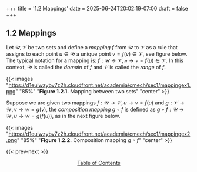+++
title = '1.2 Mappings'
date = 2025-06-24T20:02:19-07:00
draft = false
+++
## 1.2 Mappings
Let $\mathcal{U}, \mathcal{V}$ be two sets and define a *mapping* $f$ from $\mathcal{U}$ to $\mathcal{V}$ as a rule that assigns to each point $u \in \mathcal{U}$ a unique point $v=f(v) \in \mathcal{V},$ see figure below. The typical notation for a mapping is: $f : \mathcal{U} \rightarrow \mathcal{V}, \mathcal{u} \rightarrow \mathcal{v} = f(u) \in \mathcal{V}.$ In this context, $\mathcal{U}$ is called the *domain* of $f$ and $\mathcal{V}$ is called the *range* of $f.$

{{< images "https://d1eulwzybv7z2h.cloudfront.net/academia/cmech/sec1/mappingex1.png" "85%" "**Figure 1.2.1.** Mapping between two sets" "center" >}}

Suppose we are given two mappings $f : \mathcal{U} \rightarrow \mathcal{V}, u \rightarrow v = f(u)$ and $g : \mathcal{V} \rightarrow \mathcal{W}, v \rightarrow w = g(v),$ the *composition mapping* $g \circ f$ is defined as $g \circ f: \mathcal{U} \rightarrow \mathcal{W}, u \rightarrow w = g(f(u)),$ as in the next figure below.

{{< images "https://d1eulwzybv7z2h.cloudfront.net/academia/cmech/sec1/mappingex2.png" "85%" "**Figure 1.2.2.** Composition mapping $g \circ f$" "center" >}}

{{< prev-next >}}
<p style="text-align: center;">
<a href="http://aaronmachuca.com/academia/notes/cmech/" target="_self">Table of Contents</a>
</p>
